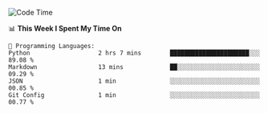 <!--START_SECTION:waka-->
![Code Time](http://img.shields.io/badge/Code%20Time-1%2C063%20hrs%202%20mins-blue)

📊 **This Week I Spent My Time On** 

```text
💬 Programming Languages: 
Python                   2 hrs 7 mins        ██████████████████████░░░   89.08 % 
Markdown                 13 mins             ██░░░░░░░░░░░░░░░░░░░░░░░   09.29 % 
JSON                     1 min               ░░░░░░░░░░░░░░░░░░░░░░░░░   00.85 % 
Git Config               1 min               ░░░░░░░░░░░░░░░░░░░░░░░░░   00.77 % 
```


<!--END_SECTION:waka-->